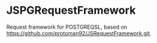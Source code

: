 # JSPGRequestFramework
Request framework for POSTGREQSL, based on https://github.com/protoman92/JSRequestFramework.git.
